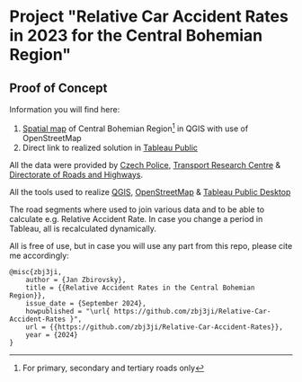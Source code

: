 # Project "Relative Car Accident Rates in 2023 for the Central Bohemian Region" 
## Proof of Concept

Information you will find here:
1. [Spatial map](Central_Bohemian_Region_WGS_84) of Central Bohemian Region[^1] in QGIS with use of OpenStreetMap
2. Direct link to realized solution in [Tableau Public](https://public.tableau.com/views/RelativeAccidentRateinCentralBohemianRegion/MainOverview?:language=en-US&:sid=39F22E03F39142BDA3BDE1D519610F27-0:0&:redirect=auth&:display_count=n&:origin=viz_share_link)

All the data were provided by [Czech Police](https://nehody.policie.cz/), [Transport Research Centre]() & [Directorate of Roads and Highways](https://scitani.rsd.cz/CSD_2020/pages/map/default.aspx).

All the tools used to realize [QGIS](https://www.qgis.org/), [OpenStreetMap](https://www.openstreetmap.org) & [Tableau Public Desktop](https://www.tableau.com/community/public)


The road segments where used to join various data and to be able to calculate e.g. Relative Accident Rate. In case you change a period in Tableau, all is recalculated dynamically.

All is free of use, but in case you will use any part from this repo, please cite me accordingly:

```
@misc{zbj3ji,
    author = {Jan Zbirovsky},
    title = {{Relative Accident Rates in the Central Bohemian Region}},
    issue_date = {September 2024},
    howpublished = "\url{ https://github.com/zbj3ji/Relative-Car-Accident-Rates }",
    url = {{https://github.com/zbj3ji/Relative-Car-Accident-Rates}},
    year = {2024}
}
```

[^1]: For primary, secondary and tertiary roads only
